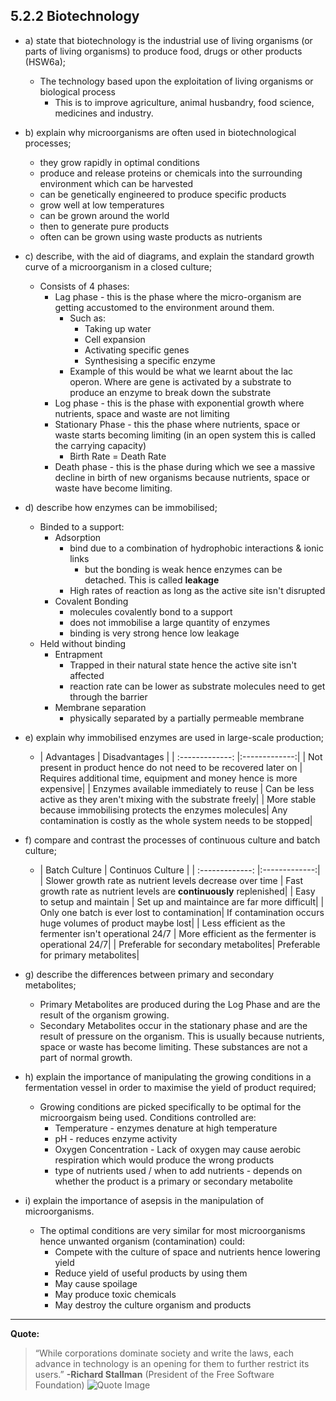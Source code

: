 5.2.2 Biotechnology
---

* a) state that biotechnology is the industrial use of living organisms (or parts of living organisms) to produce food, drugs or other products (HSW6a);
	* The technology based upon the exploitation of living organisms or biological process
		* This is to improve agriculture, animal husbandry, food science, medicines and industry.

* b) explain why microorganisms are often used in biotechnological processes;
	* they grow rapidly in optimal conditions
	* produce and release proteins or chemicals into the surrounding environment which can be harvested
	* can be genetically engineered to produce specific products
	* grow well at low temperatures
	* can be grown around the world
	* then to generate pure products
	* often can be grown using waste products as nutrients

* c) describe, with the aid of diagrams, and explain the standard growth curve of a microorganism in a closed culture;
	* Consists of 4 phases:
		* Lag phase - this is the phase where the micro-organism are getting accustomed to the environment around them.
			* Such as:
				* Taking up water
				* Cell expansion
				* Activating specific genes
				* Synthesising a specific enzyme
			* Example of this would be what we learnt about the lac operon. Where are gene is activated by a substrate to produce an enzyme to break down the substrate
		* Log phase -  this is the phase with exponential growth where nutrients, space and waste are not limiting
		* Stationary Phase -  this the phase where nutrients, space or waste starts becoming limiting (in an open system this is called the carrying capacity)
			* Birth Rate = Death Rate
		* Death phase - this is the phase during which we see a massive decline in birth of new organisms because nutrients, space or waste have become limiting.

* d) describe how enzymes can be immobilised;
	* Binded to a support: 
		* Adsorption
			* bind due to a combination of hydrophobic interactions & ionic links
				* but the bonding is weak hence enzymes can be detached. This is called **leakage**
			* High rates of reaction as long as the active site isn't disrupted
		* Covalent Bonding
			* molecules covalently bond to a support
			* does not immobilise a large quantity of enzymes
			* binding is very strong hence low leakage
	* Held without binding	
		* Entrapment
			* Trapped in their natural state hence the active site isn't affected
			* reaction rate can be lower as substrate molecules need to get through the barrier
		* Membrane separation
			* physically separated by a partially permeable membrane

* e) explain why immobilised enzymes are used in large-scale production;
	* | Advantages        | Disadvantages           |
| :-------------: |:-------------:|
|	Not present in product hence do not need to be recovered later on | Requires additional time, equipment and money hence is more expensive|
| 	Enzymes available immediately to reuse | Can be less active as they aren't mixing with the substrate freely|
| 	More stable because immobilising protects the enzymes molecules| Any contamination is costly as the whole system needs to be stopped|	

* f) compare and contrast the processes of continuous culture and batch culture;
	* | Batch Culture        | Continuos Culture           |
| :-------------: |:-------------:|
|	Slower growth rate as nutrient levels decrease over time | Fast growth rate as nutrient levels are **continuously** replenished|
| 	Easy to setup and maintain | Set up and maintaince are far more difficult|
| 	Only one batch is ever lost to contamination| If contamination occurs huge volumes of product maybe lost|
| 	Less efficient as the fermenter isn't operational 24/7 | More efficient as the fermenter is operational 24/7|
| 	Preferable for secondary metabolites| Preferable for primary metabolites|

* g) describe the differences between primary and secondary metabolites;
	* Primary Metabolites are produced during the Log Phase and are the result of the organism growing.
	* Secondary Metabolites occur in the stationary phase and are the result of pressure on the organism. This is usually because nutrients, space or waste has become limiting. These substances are not a part of normal growth.

* h) explain the importance of manipulating the growing conditions in a fermentation vessel in order to maximise the yield of product required;
	* Growing conditions are picked specifically to be optimal for the microorgaism being used. Conditions controlled are:
		* Temperature - enzymes denature at high temperature
		* pH - reduces enzyme activity
		* Oxygen Concentration - Lack of oxygen may cause aerobic respiration which would produce the wrong products 
		* type of nutrients used / when to add nutrients - depends on whether the product is a primary or secondary metabolite	

* i) explain the importance of asepsis in the manipulation of microorganisms.
	* The optimal conditions are very similar for most microorganisms hence unwanted organism (contamination) could:
		* Compete with the culture of space and nutrients hence lowering yield
		* Reduce yield of useful products by using them
		* May cause spoilage
		* May produce toxic chemicals
		* May destroy the culture organism and products
		
___
**Quote:**
> “While corporations dominate society and write the laws, each advance in technology is an opening for them to further restrict its users.”
> **-Richard Stallman** (President of the Free Software Foundation)
>![Quote Image](https://s3.amazonaws.com/f.cl.ly/items/380A0U3r2L1B0K0r1a1m/Richard_Stallman_Friprog_01.jpg)
